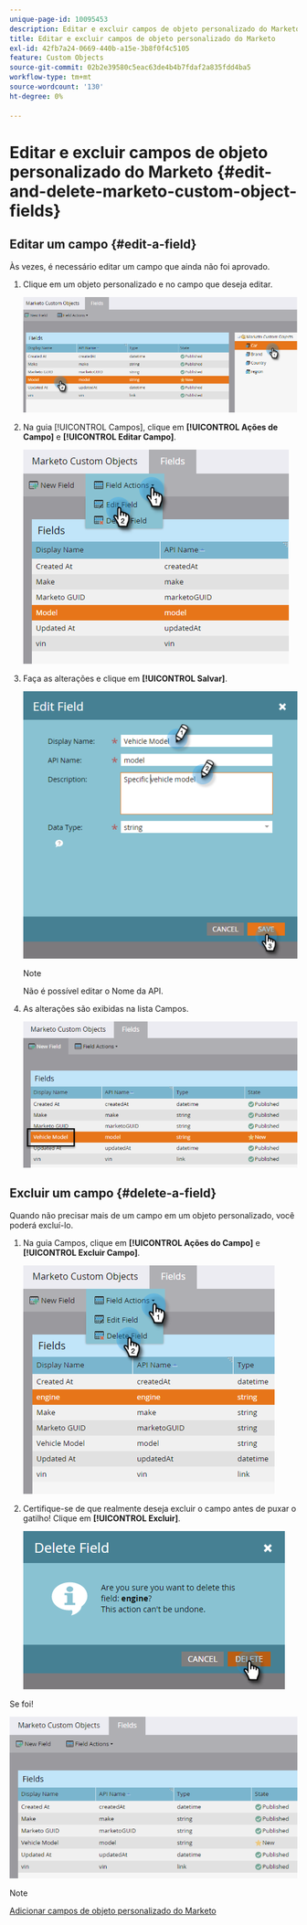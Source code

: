 ```yaml
---
unique-page-id: 10095453
description: Editar e excluir campos de objeto personalizado do Marketo - Documentação do Marketo - Documentação do produto
title: Editar e excluir campos de objeto personalizado do Marketo
exl-id: 42fb7a24-0669-440b-a15e-3b8f0f4c5105
feature: Custom Objects
source-git-commit: 02b2e39580c5eac63de4b4b7fdaf2a835fdd4ba5
workflow-type: tm+mt
source-wordcount: '130'
ht-degree: 0%

---
```


# Editar e excluir campos de objeto personalizado do Marketo {#edit-and-delete-marketo-custom-object-fields}

## Editar um campo {#edit-a-field}

Às vezes, é necessário editar um campo que ainda não foi aprovado.

1. Clique em um objeto personalizado e no campo que deseja editar.

   ![](assets/edit-and-delete-marketo-custom-object-fields-1.png)

1. Na guia [!UICONTROL Campos], clique em **[!UICONTROL Ações de Campo]** e **[!UICONTROL Editar Campo]**.

   ![](assets/edit-and-delete-marketo-custom-object-fields-2.png)

1. Faça as alterações e clique em **[!UICONTROL Salvar]**.

   ![](assets/edit-and-delete-marketo-custom-object-fields-3.png)

   >[!NOTE]
   >
   >Não é possível editar o Nome da API.

1. As alterações são exibidas na lista Campos.

   ![](assets/edit-and-delete-marketo-custom-object-fields-4.png)

## Excluir um campo {#delete-a-field}

Quando não precisar mais de um campo em um objeto personalizado, você poderá excluí-lo.

1. Na guia Campos, clique em **[!UICONTROL Ações do Campo]** e **[!UICONTROL Excluir Campo]**.

   ![](assets/edit-and-delete-marketo-custom-object-fields-5.png)

1. Certifique-se de que realmente deseja excluir o campo antes de puxar o gatilho! Clique em **[!UICONTROL Excluir]**.

   ![](assets/edit-and-delete-marketo-custom-object-fields-6.png)

Se foi!

![](assets/edit-and-delete-marketo-custom-object-fields-7.png)

>[!NOTE]
>
>[Adicionar campos de objeto personalizado do Marketo](/help/marketo/product-docs/administration/marketo-custom-objects/add-marketo-custom-object-fields.md)
